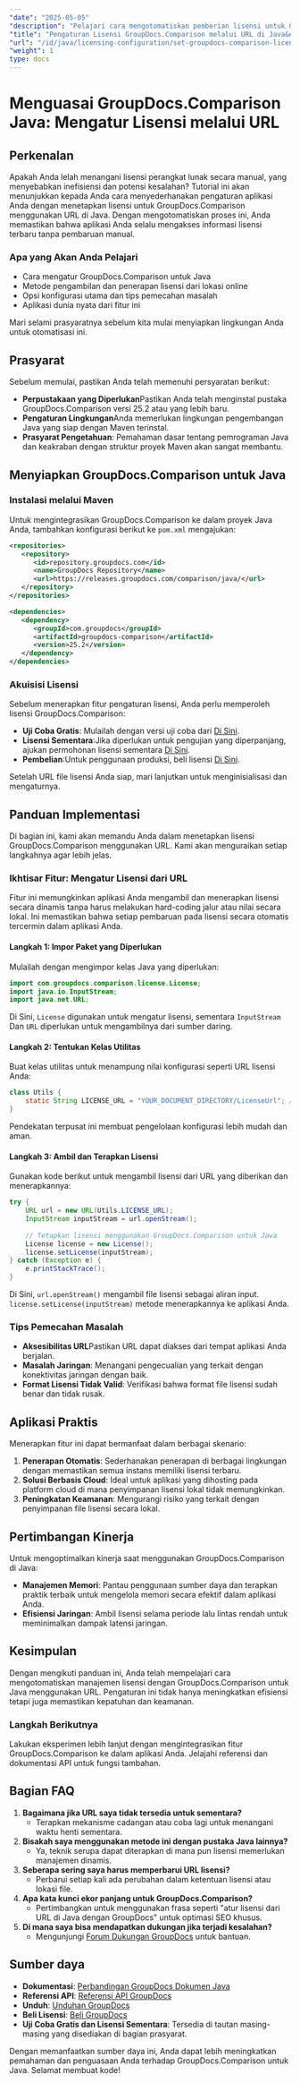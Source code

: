 ```yaml
---
"date": "2025-05-05"
"description": "Pelajari cara mengotomatiskan pemberian lisensi untuk GroupDocs.Comparison menggunakan URL di Java. Sederhanakan pengaturan Anda dan pastikan lisensi selalu terkini."
"title": "Pengaturan Lisensi GroupDocs.Comparison melalui URL di Java&#58; Menyederhanakan Otomatisasi Lisensi"
"url": "/id/java/licensing-configuration/set-groupdocs-comparison-license-url-java/"
"weight": 1
type: docs
---
```

# Menguasai GroupDocs.Comparison Java: Mengatur Lisensi melalui URL

## Perkenalan

Apakah Anda lelah menangani lisensi perangkat lunak secara manual, yang menyebabkan inefisiensi dan potensi kesalahan? Tutorial ini akan menunjukkan kepada Anda cara menyederhanakan pengaturan aplikasi Anda dengan menetapkan lisensi untuk GroupDocs.Comparison menggunakan URL di Java. Dengan mengotomatiskan proses ini, Anda memastikan bahwa aplikasi Anda selalu mengakses informasi lisensi terbaru tanpa pembaruan manual.

### Apa yang Akan Anda Pelajari
- Cara mengatur GroupDocs.Comparison untuk Java
- Metode pengambilan dan penerapan lisensi dari lokasi online
- Opsi konfigurasi utama dan tips pemecahan masalah
- Aplikasi dunia nyata dari fitur ini

Mari selami prasyaratnya sebelum kita mulai menyiapkan lingkungan Anda untuk otomatisasi ini.

## Prasyarat
Sebelum memulai, pastikan Anda telah memenuhi persyaratan berikut:

- **Perpustakaan yang Diperlukan**Pastikan Anda telah menginstal pustaka GroupDocs.Comparison versi 25.2 atau yang lebih baru.
- **Pengaturan Lingkungan**Anda memerlukan lingkungan pengembangan Java yang siap dengan Maven terinstal.
- **Prasyarat Pengetahuan**: Pemahaman dasar tentang pemrograman Java dan keakraban dengan struktur proyek Maven akan sangat membantu.

## Menyiapkan GroupDocs.Comparison untuk Java

### Instalasi melalui Maven
Untuk mengintegrasikan GroupDocs.Comparison ke dalam proyek Java Anda, tambahkan konfigurasi berikut ke `pom.xml` mengajukan:

```xml
<repositories>
   <repository>
      <id>repository.groupdocs.com</id>
      <name>GroupDocs Repository</name>
      <url>https://releases.groupdocs.com/comparison/java/</url>
   </repository>
</repositories>

<dependencies>
   <dependency>
      <groupId>com.groupdocs</groupId>
      <artifactId>groupdocs-comparison</artifactId>
      <version>25.2</version>
   </dependency>
</dependencies>
```

### Akuisisi Lisensi
Sebelum menerapkan fitur pengaturan lisensi, Anda perlu memperoleh lisensi GroupDocs.Comparison:
- **Uji Coba Gratis**: Mulailah dengan versi uji coba dari [Di Sini](https://releases.groupdocs.com/comparison/java/).
- **Lisensi Sementara**:Jika diperlukan untuk pengujian yang diperpanjang, ajukan permohonan lisensi sementara [Di Sini](https://purchase.groupdocs.com/temporary-license/).
- **Pembelian**:Untuk penggunaan produksi, beli lisensi [Di Sini](https://purchase.groupdocs.com/buy).

Setelah URL file lisensi Anda siap, mari lanjutkan untuk menginisialisasi dan mengaturnya.

## Panduan Implementasi
Di bagian ini, kami akan memandu Anda dalam menetapkan lisensi GroupDocs.Comparison menggunakan URL. Kami akan menguraikan setiap langkahnya agar lebih jelas.

### Ikhtisar Fitur: Mengatur Lisensi dari URL
Fitur ini memungkinkan aplikasi Anda mengambil dan menerapkan lisensi secara dinamis tanpa harus melakukan hard-coding jalur atau nilai secara lokal. Ini memastikan bahwa setiap pembaruan pada lisensi secara otomatis tercermin dalam aplikasi Anda.

#### Langkah 1: Impor Paket yang Diperlukan
Mulailah dengan mengimpor kelas Java yang diperlukan:

```java
import com.groupdocs.comparison.license.License;
import java.io.InputStream;
import java.net.URL;
```
Di Sini, `License` digunakan untuk mengatur lisensi, sementara `InputStream` Dan `URL` diperlukan untuk mengambilnya dari sumber daring.

#### Langkah 2: Tentukan Kelas Utilitas
Buat kelas utilitas untuk menampung nilai konfigurasi seperti URL lisensi Anda:

```java
class Utils {
    static String LICENSE_URL = "YOUR_DOCUMENT_DIRECTORY/LicenseUrl"; // Ganti dengan jalur URL lisensi sebenarnya
}
```
Pendekatan terpusat ini membuat pengelolaan konfigurasi lebih mudah dan aman.

#### Langkah 3: Ambil dan Terapkan Lisensi
Gunakan kode berikut untuk mengambil lisensi dari URL yang diberikan dan menerapkannya:

```java
try {
    URL url = new URL(Utils.LICENSE_URL);
    InputStream inputStream = url.openStream();
    
    // Tetapkan lisensi menggunakan GroupDocs.Comparison untuk Java
    License license = new License();
    license.setLicense(inputStream);
} catch (Exception e) {
    e.printStackTrace();
}
```
Di Sini, `url.openStream()` mengambil file lisensi sebagai aliran input. `license.setLicense(inputStream)` metode menerapkannya ke aplikasi Anda.

### Tips Pemecahan Masalah
- **Aksesibilitas URL**Pastikan URL dapat diakses dari tempat aplikasi Anda berjalan.
- **Masalah Jaringan**: Menangani pengecualian yang terkait dengan konektivitas jaringan dengan baik.
- **Format Lisensi Tidak Valid**: Verifikasi bahwa format file lisensi sudah benar dan tidak rusak.

## Aplikasi Praktis
Menerapkan fitur ini dapat bermanfaat dalam berbagai skenario:
1. **Penerapan Otomatis**: Sederhanakan penerapan di berbagai lingkungan dengan memastikan semua instans memiliki lisensi terbaru.
2. **Solusi Berbasis Cloud**: Ideal untuk aplikasi yang dihosting pada platform cloud di mana penyimpanan lisensi lokal tidak memungkinkan.
3. **Peningkatan Keamanan**: Mengurangi risiko yang terkait dengan penyimpanan file lisensi secara lokal.

## Pertimbangan Kinerja
Untuk mengoptimalkan kinerja saat menggunakan GroupDocs.Comparison di Java:
- **Manajemen Memori**: Pantau penggunaan sumber daya dan terapkan praktik terbaik untuk mengelola memori secara efektif dalam aplikasi Anda.
- **Efisiensi Jaringan**: Ambil lisensi selama periode lalu lintas rendah untuk meminimalkan dampak latensi jaringan.

## Kesimpulan
Dengan mengikuti panduan ini, Anda telah mempelajari cara mengotomatiskan manajemen lisensi dengan GroupDocs.Comparison untuk Java menggunakan URL. Pengaturan ini tidak hanya meningkatkan efisiensi tetapi juga memastikan kepatuhan dan keamanan.

### Langkah Berikutnya
Lakukan eksperimen lebih lanjut dengan mengintegrasikan fitur GroupDocs.Comparison ke dalam aplikasi Anda. Jelajahi referensi dan dokumentasi API untuk fungsi tambahan.

## Bagian FAQ
1. **Bagaimana jika URL saya tidak tersedia untuk sementara?**
   - Terapkan mekanisme cadangan atau coba lagi untuk menangani waktu henti sementara.
2. **Bisakah saya menggunakan metode ini dengan pustaka Java lainnya?**
   - Ya, teknik serupa dapat diterapkan di mana pun lisensi memerlukan manajemen dinamis.
3. **Seberapa sering saya harus memperbarui URL lisensi?**
   - Perbarui setiap kali ada perubahan dalam ketentuan lisensi atau lokasi file.
4. **Apa kata kunci ekor panjang untuk GroupDocs.Comparison?**
   - Pertimbangkan untuk menggunakan frasa seperti "atur lisensi dari URL di Java dengan GroupDocs" untuk optimasi SEO khusus.
5. **Di mana saya bisa mendapatkan dukungan jika terjadi kesalahan?**
   - Mengunjungi [Forum Dukungan GroupDocs](https://forum.groupdocs.com/c/comparison) untuk bantuan.

## Sumber daya
- **Dokumentasi**: [Perbandingan GroupDocs Dokumen Java](https://docs.groupdocs.com/comparison/java/)
- **Referensi API**: [Referensi API GroupDocs](https://reference.groupdocs.com/comparison/java/)
- **Unduh**: [Unduhan GroupDocs](https://releases.groupdocs.com/comparison/java/)
- **Beli Lisensi**: [Beli GroupDocs](https://purchase.groupdocs.com/buy)
- **Uji Coba Gratis dan Lisensi Sementara**: Tersedia di tautan masing-masing yang disediakan di bagian prasyarat.

Dengan memanfaatkan sumber daya ini, Anda dapat lebih meningkatkan pemahaman dan penguasaan Anda terhadap GroupDocs.Comparison untuk Java. Selamat membuat kode!